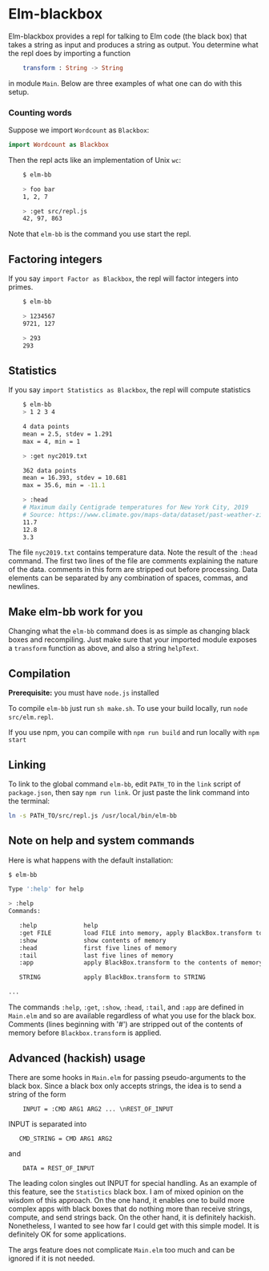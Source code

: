 # Elm-blackbox

Elm-blackbox provides a repl for talking to Elm code
(the black box) that takes a string as input and produces a string
as output. You determine what the repl does by importing
a function

```elm
    transform : String -> String
```

in module `Main`.   Below are three examples of what one can do
with this setup.

### Counting words

Suppose we import `Wordcount` as `Blackbox`:

```elm
import Wordcount as Blackbox
```

Then the repl acts like an implementation  of Unix `wc`:


```bash
    $ elm-bb

    > foo bar
    1, 2, 7

    > :get src/repl.js
    42, 97, 863
```

Note that `elm-bb` is the command you use start the repl.


## Factoring integers

If you say `import Factor as Blackbox`, the repl will factor integers into primes.

```bash
    $ elm-bb

    > 1234567
    9721, 127

    > 293
    293
```

## Statistics

If you say `import Statistics as Blackbox`, the repl will compute statistics

```bash
    $ elm-bb
    > 1 2 3 4

    4 data points
    mean = 2.5, stdev = 1.291
    max = 4, min = 1

    > :get nyc2019.txt

    362 data points
    mean = 16.393, stdev = 10.681
    max = 35.6, min = -11.1

    > :head
    # Maximum daily Centigrade temperatures for New York City, 2019
    # Source: https://www.climate.gov/maps-data/dataset/past-weather-zip-code-data-table
    11.7
    12.8
    3.3
```

The file `nyc2019.txt` contains temperature data. Note the
result of the `:head` command.  The first two lines of the
file are comments explaining the nature of the data. comments
in this form are stripped out before processing.  Data elements can be
separated by any combination of spaces, commas, and newlines.


## Make elm-bb work for you

Changing what the `elm-bb` command does is as
simple as changing black boxes and recompiling.
Just make sure that your imported module  exposes
a `transform` function as above, and also a string `helpText`.


## Compilation

**Prerequisite:** you must have `node.js` installed

To compile `elm-bb` just run `sh make.sh`.  To use your build locally,
run `node src/elm.repl`.

If you use npm, you can compile with `npm run build` and run locally with `npm start`


## Linking

To link to the global command  `elm-bb`, edit `PATH_TO` in the `link` script
of `package.json`, then say `npm run link`.  Or just paste the link command
into the terminal:

```bash
ln -s PATH_TO/src/repl.js /usr/local/bin/elm-bb
```

## Note on help and system commands

Here is what happens with the default installation:

```bash
$ elm-bb

Type ':help' for help

> :help
Commands:

   :help             help
   :get FILE         load FILE into memory, apply BlackBox.transform to it
   :show             show contents of memory
   :head             first five lines of memory
   :tail             last five lines of memory
   :app              apply BlackBox.transform to the contents of memory

   STRING            apply BlackBox.transform to STRING

...
```

The commands `:help`, `:get`, `:show`, `:head`, `:tail`, and `:app` are
defined in `Main.elm` and so are available regardless of what you use for the
black box.  Comments (lines beginning with '#') are stripped out of the
contents of memory before `Blackbox.transform` is applied.

## Advanced (hackish) usage  

There are some hooks in `Main.elm` for passing pseudo-arguments to the black box.
Since a black box only accepts strings, the idea is to send a string of the form

```
    INPUT = :CMD ARG1 ARG2 ... \nREST_OF_INPUT  
```

INPUT is separated into

```
   CMD_STRING = CMD ARG1 ARG2
```

and

```
    DATA = REST_OF_INPUT
```

The leading colon singles out INPUT for special handling.  As an example
of this feature, see the `Statistics` black box.  I am of mixed opinion
on the wisdom of this approach.  On the one hand, it enables one to build
more complex apps with black boxes that do nothing more than receive strings,
compute, and send strings back.  On the other hand, it is definitely hackish.
Nonetheless, I wanted to see how far I could get with this simple model.  It is
definitely OK for some applications.

The args feature does not complicate `Main.elm` too much and can be ignored if it is not needed.
